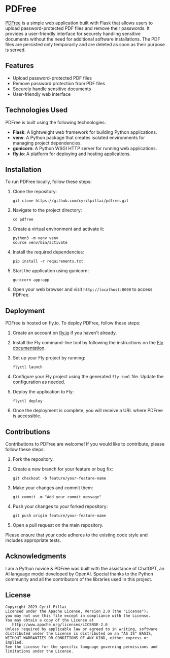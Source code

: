 # PDFree

[PDFree](https://pdfree.cyrilpillai.com/) is a simple web application built with Flask that allows users to upload password-protected PDF files and remove their passwords. It provides a user-friendly interface for securely handling sensitive documents without the need for additional software installations. The PDF files are persisted only temporarily and are deleted as soon as their purpose is served.

## Features

- Upload password-protected PDF files
- Remove password protection from PDF files
- Securely handle sensitive documents
- User-friendly web interface

## Technologies Used

PDFree is built using the following technologies:

- **Flask**: A lightweight web framework for building Python applications.
- **venv**: A Python package that creates isolated environments for managing project dependencies.
- **gunicorn**: A Python WSGI HTTP server for running web applications.
- **fly.io**: A platform for deploying and hosting applications.

## Installation

To run PDFree locally, follow these steps:

1. Clone the repository:

   ```
   git clone https://github.com/cyrilpillai/pdfree.git
   ```

2. Navigate to the project directory:

   ```
   cd pdfree
   ```

3. Create a virtual environment and activate it:

   ```
   python3 -m venv venv
   source venv/bin/activate
   ```

4. Install the required dependencies:

   ```
   pip install -r requirements.txt
   ```

5. Start the application using gunicorn:

   ```
   gunicorn app:app
   ```

7. Open your web browser and visit `http://localhost:8000` to access PDFree.

## Deployment

PDFree is hosted on fly.io. To deploy PDFree, follow these steps:

1. Create an account on [fly.io](https://fly.io) if you haven't already.

2. Install the Fly command-line tool by following the instructions on the [Fly documentation](https://fly.io/docs/hands-on/install-flyctl/).

3. Set up your Fly project by running:

   ```
   flyctl launch
   ```

4. Configure your Fly project using the generated `fly.toml` file. Update the configuration as needed.

5. Deploy the application to Fly:

   ```
   flyctl deploy
   ```

6. Once the deployment is complete, you will receive a URL where PDFree is accessible.

## Contributions

Contributions to PDFree are welcome! If you would like to contribute, please follow these steps:

1. Fork the repository.

2. Create a new branch for your feature or bug fix:

   ```
   git checkout -b feature/your-feature-name
   ```

3. Make your changes and commit them:

   ```
   git commit -m "Add your commit message"
   ```

4. Push your changes to your forked repository:

   ```
   git push origin feature/your-feature-name
   ```

5. Open a pull request on the main repository.

Please ensure that your code adheres to the existing code style and includes appropriate tests.


## Acknowledgments

I am a Python novice & PDFree was built with the assistance of ChatGPT, an AI language model developed by OpenAI. Special thanks to the Python community and all the contributors of the libraries used in this project.

## License
```
Copyright 2023 Cyril Pillai
Licensed under the Apache License, Version 2.0 (the "License");
you may not use this file except in compliance with the License.
You may obtain a copy of the License at
   http://www.apache.org/licenses/LICENSE-2.0
Unless required by applicable law or agreed to in writing, software
distributed under the License is distributed on an "AS IS" BASIS,
WITHOUT WARRANTIES OR CONDITIONS OF ANY KIND, either express or implied.
See the License for the specific language governing permissions and
limitations under the License.